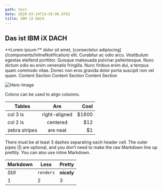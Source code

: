```yaml
---
path: test
date: 2020-03-24T14:56:06.876Z
title: IBM iX DACH
---
```

## Das ist IBM iX DACH

<InlineNotification>
**Lorem ipsum:** dolor sit amet, [consectetur adipiscing](/components/InlineNotification) elit. Curabitur ac odio arcu. Vestibulum egestas eleifend porttitor. Quisque malesuada pulvinar pellentesque. Nunc dictum odio eu enim venenatis fringilla. Nunc finibus enim dui, a tempus quam commodo vitae. Donec non eros gravida dolor porta suscipit non vel quam.
</InlineNotification>

<Accordion>
  <AccordionItem title="Title 1">Content Section</AccordionItem>
  <AccordionItem title="Title 2">Content Section</AccordionItem>
  <AccordionItem title="Title 3">Content Section</AccordionItem>
</Accordion>

![Hero-Image](images/large-image.png)

Colons can be used to align columns.

| Tables        |      Are      |   Cool |
| ------------- | :-----------: | -----: |
| col 3 is      | right-aligned | $1600 |
| col 2 is      |   centered    |   $12 |
| zebra stripes |   are neat    |    $1 |

There must be at least 3 dashes separating each header cell.
The outer pipes (|) are optional, and you don’t need to make the
raw Markdown line up prettily. You can also use inline Markdown.

| Markdown | Less      | Pretty     |
| -------- | --------- | ---------- |
| _Still_  | `renders` | **nicely** |
| 1        | 2         | 3          |


